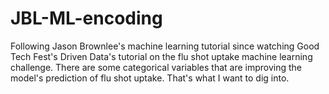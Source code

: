 # JBL-ML-encoding
Following Jason Brownlee's machine learning tutorial since watching Good Tech Fest's Driven Data's tutorial on the flu shot uptake machine learning challenge.
There are some categorical variables that are improving the model's prediction of flu shot uptake. That's what I want to dig into.
